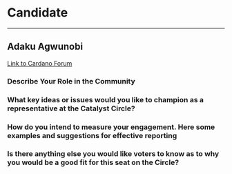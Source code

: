 # Candidate #
***
## Adaku Agwunobi ##

[Link to Cardano Forum](https://forum.cardano.org/t/adaku-agwunobi-platform-statement/109229)

### Describe Your Role in the Community ###



### What key ideas or issues would you like to champion as a representative at the Catalyst Circle? ###



### How do you intend to measure your engagement. Here some examples and suggestions for effective reporting ###



### Is there anything else you would like voters to know as to why you would be a good fit for this seat on the Circle? ###

